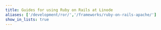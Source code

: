 ```yaml
---
title: Guides for using Ruby on Rails at Linode
aliases: ['/development/ror/','/frameworks/ruby-on-rails-apache/']
show_in_lists: true
---
```


